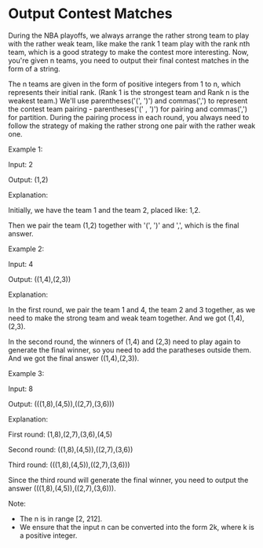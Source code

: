 # Output Contest Matches
 
During the NBA playoffs, we always arrange the rather strong team to play with the rather weak team, like make the rank 1 team play with the rank nth team, which is a good strategy to make the contest more interesting. Now, you're given n teams, you need to output their final contest matches in the form of a string.

The n teams are given in the form of positive integers from 1 to n, which represents their initial rank. (Rank 1 is the strongest team and Rank n is the weakest team.) We'll use parentheses('(', ')') and commas(',') to represent the contest team pairing - parentheses('(' , ')') for pairing and commas(',') for partition. During the pairing process in each round, you always need to follow the strategy of making the rather strong one pair with the rather weak one.

Example 1:

Input: 2

Output: (1,2)

Explanation: 

Initially, we have the team 1 and the team 2, placed like: 1,2.

Then we pair the team (1,2) together with '(', ')' and ',', which is the final answer.
 

Example 2:

Input: 4

Output: ((1,4),(2,3))

Explanation: 

In the first round, we pair the team 1 and 4, the team 2 and 3 together, as we need to make the strong team and weak team together.
And we got (1,4),(2,3).

In the second round, the winners of (1,4) and (2,3) need to play again to generate the final winner, so you need to add the paratheses outside them.
And we got the final answer ((1,4),(2,3)).
 

Example 3:

Input: 8

Output: (((1,8),(4,5)),((2,7),(3,6)))

Explanation: 

First round: (1,8),(2,7),(3,6),(4,5)

Second round: ((1,8),(4,5)),((2,7),(3,6))

Third round: (((1,8),(4,5)),((2,7),(3,6)))

Since the third round will generate the final winner, you need to output the answer (((1,8),(4,5)),((2,7),(3,6))).
 

Note:

* The n is in range [2, 212].
* We ensure that the input n can be converted into the form 2k, where k is a positive integer.
